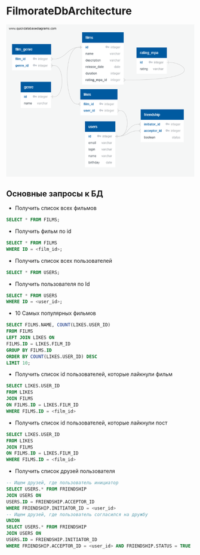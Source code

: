 # FilmorateDbArchitecture


![alt text](./filmorate-diagramm.png)
## Основные запросы к БД
- Получить список всех фильмов
``` sql
SELECT * FROM FILMS;
```

- Получить фильм по id
``` sql
SELECT * FROM FILMS
WHERE ID = <film_id>;
```

- Получить список всех пользователей
``` sql
SELECT * FROM USERS;
```

- Получить пользователя по Id
``` sql
SELECT * FROM USERS
WHERE ID = <user_id>;
```

- 10 Самых популярных фильмов
``` sql
SELECT FILMS.NAME, COUNT(LIKES.USER_ID)
FROM FILMS
LEFT JOIN LIKES ON
FILMS.ID = LIKES.FILM_ID
GROUP BY FILMS.ID
ORDER BY COUNT(LIKES.USER_ID) DESC
LIMIT 10;
```

- Получить список id пользователей, которые лайкнули фильм
``` sql
SELECT LIKES.USER_ID
FROM LIKES
JOIN FILMS
ON FILMS.ID = LIKES.FILM_ID
WHERE FILMS.ID = <film_id>
```

- Получить список id пользователей, которые лайкнули пост
``` sql
SELECT LIKES.USER_ID
FROM LIKES
JOIN FILMS
ON FILMS.ID = LIKES.FILM_ID
WHERE FILMS.ID = <film_id>
```

- Получить список друзей пользователя
``` sql
-- Ищем друзей, где пользователь инициатор
SELECT USERS.* FROM FRIENDSHIP
JOIN USERS ON
USERS.ID = FRIENDSHIP.ACCEPTOR_ID
WHERE FRIENDSHIP.INITIATOR_ID = <user_id>
-- Ищем друзей, где пользователь согласился на дружбу
UNION
SELECT USERS.* FROM FRIENDSHIP
JOIN USERS ON
USERS.ID = FRIENDSHIP.INITIATOR_ID
WHERE FRIENDSHIP.ACCEPTOR_ID = <user_id> AND FRIENDSHIP.STATUS = TRUE 
```
